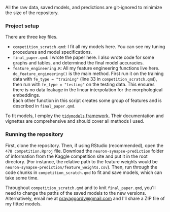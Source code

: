 All the raw data, saved models, and predictions are git-ignored to minimize the size of the repository.

### Project setup

There are three key files.

- `competition_scratch.qmd`: I fit all my models here. You can see my tuning procedures and model specifications.
- `final_paper.qmd`: I wrote the paper here. I also wrote code for some graphs and tables, and determined the final model accuracies.
- `feature_engineering.R`: All my feature engineering functions live here. `do_feature_engineering()` is the main method. First run it on the training data with `fe_type = "training"` (line 33 in `competition_scratch.qmd`), then run with `fe_type = "testing"` on the testing data. This ensures there is no data leakage in the linear interpolation for the morphological embeddings.  
Each other function in this script creates some group of features and is described in `final_paper.qmd`.

To fit models, I employ the [`tidymodels` framework](https://www.tidymodels.org). Their documentation and vignettes are comprehensive and should cover all methods I used.

### Running the repository

First, clone the repository. Then, if using RStudio (recommended), open the `478 competition.Rproj` file. Download the `neuron-synapse-prediction` folder of information from the Kaggle competition site and put it in the root directory. (For instance, the relative path to the feature weights would be `neuron-synapse-prediction/feature_weights.csv`). Then, run through the code chunks in `competition_scratch.qmd` to fit and save models, which can take some time.

Throughout `competition_scratch.qmd` and to knit `final_paper.qmd`, you'll need to change the paths of the saved models to the new versions. Alternatively, email me at [prayaggordy\@gmail.com](mailto:prayaggordy@gmail.com) and I'll share a ZIP file of my fitted models.
